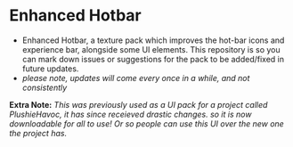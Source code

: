 # Enhanced Hotbar
- Enhanced Hotbar, a texture pack which improves the hot-bar icons and experience bar, alongside some UI elements.
This repository is so you can mark down issues or suggestions for the pack to be added/fixed in future updates.
- _please note, updates will come every once in a while, and not consistently_


**Extra Note:**
_This was previously used as a UI pack for a project called PlushieHavoc, it has since receieved drastic changes._
_so it is now downloadable for all to use! Or so people can use this UI over the new one the project has._
